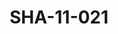 ---
pid: SHA-11-021
title: SHA-11-021
language: en
original_label: 
rights: Sharhabil Ahmed
location_of_original: Sharhabil Ahmed
photographer_or_studio: 
scanned_from: photograph 11.4 by 18.1
_date: '1966'
location: Ethiopia, Addis Ababa
description: Group of soldiers
additional_notes: 
permission_display: 'yes'
on_server: 'no'
on_website: 'no'
permalink: /photopages/en/SHA-11-021
layout: photo-page
---